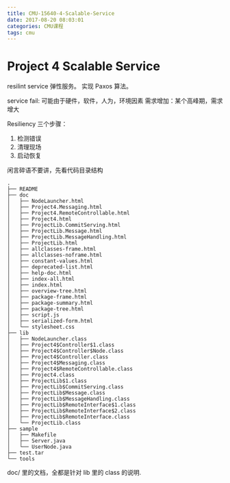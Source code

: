 ```yaml
---
title: CMU-15640-4-Scalable-Service
date: 2017-08-20 08:03:01
categories: CMU课程
tags: cmu
---
```

# Project 4 Scalable Service
resilint service 弹性服务。
实现 Paxos 算法。

service fail: 可能由于硬件，软件，人为，环境因素
需求增加：某个高峰期，需求增大

Resiliency 三个步骤：
1. 检测错误 
2. 清理现场
3. 启动恢复

闲言碎语不要讲，先看代码目录结构
```shell
.
├── README
├── doc
│   ├── NodeLauncher.html
│   ├── Project4.Messaging.html
│   ├── Project4.RemoteControllable.html
│   ├── Project4.html
│   ├── ProjectLib.CommitServing.html
│   ├── ProjectLib.Message.html
│   ├── ProjectLib.MessageHandling.html
│   ├── ProjectLib.html
│   ├── allclasses-frame.html
│   ├── allclasses-noframe.html
│   ├── constant-values.html
│   ├── deprecated-list.html
│   ├── help-doc.html
│   ├── index-all.html
│   ├── index.html
│   ├── overview-tree.html
│   ├── package-frame.html
│   ├── package-summary.html
│   ├── package-tree.html
│   ├── script.js
│   ├── serialized-form.html
│   └── stylesheet.css
├── lib
│   ├── NodeLauncher.class
│   ├── Project4$Controller$1.class
│   ├── Project4$Controller$Node.class
│   ├── Project4$Controller.class
│   ├── Project4$Messaging.class
│   ├── Project4$RemoteControllable.class
│   ├── Project4.class
│   ├── ProjectLib$1.class
│   ├── ProjectLib$CommitServing.class
│   ├── ProjectLib$Message.class
│   ├── ProjectLib$MessageHandling.class
│   ├── ProjectLib$RemoteInterface$1.class
│   ├── ProjectLib$RemoteInterface$2.class
│   ├── ProjectLib$RemoteInterface.class
│   └── ProjectLib.class
├── sample
│   ├── Makefile
│   ├── Server.java
│   └── UserNode.java
├── test.tar
└── tools
```
doc/ 里的文档，全都是针对 lib 里的 class 的说明.



